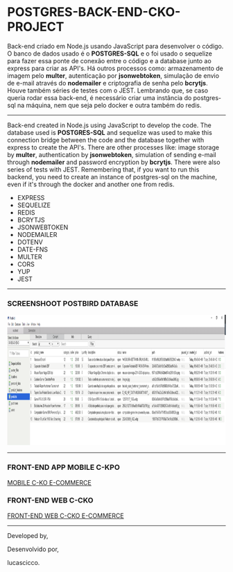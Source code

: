 # POSTGRES-BACK-END-CKO-PROJECT

Back-end criado em Node.js usando JavaScript para desenvolver o código. O banco de dados usado é o **POSTGRES-SQL** e o foi usado o sequelize para fazer essa ponte de conexão entre o código e a database junto ao express para criar as API's. Há outros processos como: armazenamento de imagem pelo **multer**, autenticação por **jsonwebtoken**, simulação de envio de e-mail através do **nodemailer** e criptografia de senha pelo **bcrytjs**. Houve também séries de testes com o JEST.
Lembrando que, se caso queria rodar essa back-end, é necessário criar uma instância do postgres-sql na máquina, nem que seja pelo docker e outra também do redis.

<hr/>

Back-end created in Node.js using JavaScript to develop the code. The database used is **POSTGRES-SQL** and sequelize was used to make this connection bridge between the code and the database together with express to create the API's. There are other processes like: image storage by **multer**, authentication by **jsonwebtoken**, simulation of sending e-mail through **nodemailer** and password encryption by **bcrytjs**. There were also series of tests with JEST.
Remembering that, if you want to run this backend, you need to create an instance of postgres-sql on the machine, even if it's through the docker and another one from redis. 

<ul>
  <li>EXPRESS</li>
  <li>SEQUELIZE</li>
  <li>REDIS</li>
  <li>BCRYTJS</li>
  <li>JSONWEBTOKEN</li>
  <li>NODEMAILER</li>
  <li>DOTENV</li>
  <li>DATE-FNS</li>
  <li>MULTER</li>
  <li>CORS</li>
  <li>YUP</li>
  <li>JEST</li>
</ul>

<hr/>

### SCREENSHOOT POSTBIRD DATABASE 

<img src="/src/assets/GeralPICTURE.PNG" height=300 width=1000>

<hr/>

### FRONT-END APP MOBILE C-KPO
[MOBILE C-KO E-COMMERCE](https://github.com/lucascicco/C-KO-E-COMMERCE-REACT-NATIVE-APP)

### FRONT-END WEB C-CKO
[FRONT-END WEB C-CKO E-COMMERCE](https://github.com/lucascicco/C-KO-REACT)

<hr/>

Developed by,

Desenvolvido por,

lucascicco.

